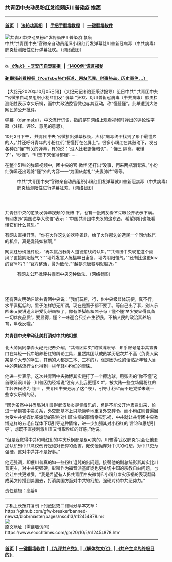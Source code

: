 ### 共青团中央动员粉红发视频庆川普染疫 挨轰
------------------------

#### [首页](https://github.com/gfw-breaker/banned-news3/blob/master/README.md) &nbsp;&nbsp;|&nbsp;&nbsp; [法轮功真相](https://github.com/begood0513/basic/blob/master/README.md)  &nbsp;&nbsp;|&nbsp;&nbsp; [手把手翻墙教程](https://github.com/gfw-breaker/guides/wiki)  &nbsp;&nbsp;|&nbsp;&nbsp; [一键翻墙软件](https://github.com/gfw-breaker/nogfw/blob/master/README.md)  



<div><img alt="共青团中央动员粉红发视频庆川普染疫 挨轰" class="attachment-djy_600_400 size-djy_600_400 wp-post-image" src="https://i.epochtimes.com/assets/uploads/2020/10/0804abb6fa05560c8618928e8692c722-600x400.png"/>
<div class="caption">
 中共“共青团中央”官微亲自动员组织小粉红们发弹幕就川普新冠病毒（中共病毒）肺炎检测阳性进行弹幕狂欢。（网络截图）
</div></div><hr/>

#### 💥 [《伪火》 - 天安门自焚真相 ](http://158.247.195.190:10000/videos/blog/weihuo.html)&nbsp; |&nbsp; [“1400例”谎言揭秘  ](http://158.247.195.190:10000/videos/blog/jiexi1400.html)

#### [ 🎬  翻墙必看视频（YouTube热门频道、网站代理、时事热点、历史事件 ...）](https://github.com/gfw-breaker/links/blob/master/banned.md)

<div><p>
 【大纪元2020年10月05日讯】（大纪元记者骆亚采访报导）近日中共“
 <ok href="https://www.epochtimes.com/gb/tag/%E5%85%B1%E9%9D%92%E5%9B%A2%E4%B8%AD%E5%A4%AE.html">
  共青团中央
 </ok>
 ”官微亲自动员组织小粉红们发“
 <ok href="https://www.epochtimes.com/gb/tag/%E5%BC%B9%E5%B9%95.html">
  弹幕
 </ok>
 ”狂欢，对川普新冠病毒（中共病毒）肺炎检测阳性表示幸灾乐祸，而中共政法委官微也与其互动，称“懂懂懂”。此举遭到大陆网民的公开批评。
</p>
<p>
 <ok href="https://www.epochtimes.com/gb/tag/%E5%BC%B9%E5%B9%95.html">
  弹幕
 </ok>
 （danmaku），中文流行词语，指的是在网络上观看视频时弹出的评论性字幕（注释、评论、意见的意思）。
</p>
<p>
 10月2日下午，
 <ok href="https://www.epochtimes.com/gb/tag/%E5%85%B1%E9%9D%92%E5%9B%A2%E4%B8%AD%E5%A4%AE.html">
  共青团中央
 </ok>
 官微推出弹幕视频，声称“病毒终于找到了那个最懂它的人。”并还呼吁青年的小粉红们“把懂打在公屏上”。很多小粉红在其鼓动下，发出各种跟“懂”有关的弹幕，有的说：“没人比我更懂暗讥”，“
 <ok href="https://www.epochtimes.com/gb/tag/%E6%87%82%E7%8E%8B.html">
  懂王
 </ok>
 隔离，我懂了”，“秒懂”，“川宝不哭懂得都懂”……
</p>
<p>
 在整个51秒的弹幕视频中，团中央的官
 <ok href="https://www.epochtimes.com/gb/tag/%E5%BE%AE%E5%8D%9A.html">
  微博
 </ok>
 还打出“没事，再来两瓶消毒液。”小粉红弹幕还出现除“懂”外的内容——“为国庆献礼”“夫妻肺片”等等。
</p>
<figure class="wp-caption aligncenter" id="attachment_12455049" style="width: 504px">
 <ok href="https://i.epochtimes.com/assets/uploads/2020/10/d363573fa27221e1e010a8f57d6ab9e9.png">
  <img alt="" class="wp-image-12455049" src="https://i.epochtimes.com/assets/uploads/2020/10/d363573fa27221e1e010a8f57d6ab9e9.png"/>
 </ok>
 <br/><figcaption class="wp-caption-text">
  中共“共青团中央”官微亲自动员组织小粉红们发弹幕就川普新冠病毒（中共病毒）肺炎检测阳性进行弹幕狂欢。（网络截图）
 </figcaption><br/>
</figure><br/>
<p>
 共青团中央的这条发弹幕视频的
 <ok href="https://www.epochtimes.com/gb/tag/%E5%BE%AE%E5%8D%9A.html">
  微博
 </ok>
 下，也有一批网友看不过眼公开表示不满。有网友@“美国驻华大使馆”表示：“中国共青团中央发的这东西，希望你们也能看懂它们什么意思。”
</p>
<p>
 有网友直接开骂，“你在大洋这边的欢呼雀跃，给了大洋那边的选民一个同仇敌忾的机会，真是蠢钝如猪啊。”
</p>
<p>
 网友还纷纷批评说，“再次挑战我对人道德底线的认知。”“共青团中央现在这个画风？直接阴阳怪气？”“墙外发言人祝福早日康复，墙内阴阳怪气。”“还有比这更low的官号吗？”“官方整活，最为致命。”“越是荒唐黎明就越近。”
</p>
<figure class="wp-caption aligncenter" id="attachment_12455044" style="width: 452px">
 <ok href="https://i.epochtimes.com/assets/uploads/2020/10/fd3796ed58bffac71ac6acb7339b5069.png">
  <img alt="" class="wp-image-12455044" src="https://i.epochtimes.com/assets/uploads/2020/10/fd3796ed58bffac71ac6acb7339b5069.png"/>
 </ok>
 <br/><figcaption class="wp-caption-text">
  有网友公开批评共青团中央这种做法。（网络截图）
 </figcaption><br/>
</figure><br/>
<p>
 还有网友明确告诉共青团中央说：“我们玩梗，行，你中央级媒体玩梗，真不行。水平真挺低的，里子怎样想无所谓，现在是面子都不要了。等自己出了事，别人乐回来又要讲道义讲受伤讲霸权了，你有落脚点和面子吗？懂不懂‘至少要显得具备一切优良品质’，要显得，懂？一味迎合只会产生骄民，不搞人民的政治素养培育，早晚反噬。”
</p>
<h4>
 共青团中央举动让美打消对中共的幻想
</h4>
<p>
 北大的吴同学向大纪元记者介绍，“共青团中央”的微博账号、知乎账号是中共宣传口在年轻一代中培养粉红的舆论工具，虽然其团队成员学历层次并不高（负责人梁某是个大专的学生，其他的人都是二本、三本的），但是因为说的话贴近年轻人当中的网络流行文化得到一些年轻小粉红的青睐。
</p>
<p>
 他进一步表示，这次共青团中央微博其实是打了一个擦边球，用张杰的“你不懂”这首歌暗讽川普（川普因为经常说“没有人比我更懂X X”，被大陆一些立场偏粉红的年轻网民称为
 <ok href="https://www.epochtimes.com/gb/tag/%E6%87%82%E7%8E%8B.html">
  懂王
 </ok>
 ，共青团中央是玩了这个梗），引导小粉红而不是党媒来说一些幸灾乐祸的话。
</p>
<p>
 “因为虽然中共当局对川普得武汉肺炎是偷着乐的，但是不能公开地表露出来，怕进一步损害中美关系，外交部基本上只能简单地重复外交辞令。而小粉红则普遍因为受中共党媒仇美煽动的影响对川普生病的事情幸灾乐祸，中共就让共青团中央微博这样的五毛自媒体下场引导这种情绪，进一步加强其对小粉红的‘言论和思想引导’，想既不直接刺激川普又博取粉红的好感。”他说。
</p>
<p>
 “但是我觉得中共和粉红们的幸灾乐祸都是很可笑的，川普得‘武汉肺炎’只会让他更加认识到中共政权倒行逆施对世界的危害，促使他抛弃对中共的幻想，对中共更为强硬，这对中共并不是好事。”
</p>
<p>
 他还强调，即便川普真的如一些粉红诅咒的出问题，接替他的副总统彭斯其实比川普更右，对中共更强硬，彭斯作为福音派基督徒也更关切中国的宗教自由问题，也会让中共更难受。“我是希望有人把共青团中央微博和小粉红幸灾乐祸的表现翻译成英文传播到美国去，打消美国方面对中共的幻想，强硬对待中共恶势力。”
</p>
<p>
 责任编辑：高静#
</p>
</div>
<hr/>
手机上长按并复制下列链接或二维码分享本文章：<br/>
https://github.com/gfw-breaker/banned-news3/blob/master/pages/nsc413/n12454878.md <br/>
<a href='https://github.com/gfw-breaker/banned-news3/blob/master/pages/nsc413/n12454878.md'><img src='https://github.com/gfw-breaker/banned-news3/blob/master/pages/nsc413/n12454878.md.png'/></a> <br/>
原文地址（需翻墙访问）：https://www.epochtimes.com/gb/20/10/5/n12454878.htm


------------------------
#### [首页](https://github.com/gfw-breaker/banned-news3/blob/master/README.md) &nbsp;|&nbsp; [一键翻墙软件](https://github.com/gfw-breaker/nogfw/blob/master/README.md) &nbsp;| [《九评共产党》](https://github.com/gfw-breaker/9ping.md/blob/master/README.md#九评之一评共产党是什么) | [《解体党文化》](https://github.com/gfw-breaker/jtdwh.md/blob/master/README.md) | [《共产主义的终极目的》](https://github.com/gfw-breaker/gczydzjmd.md/blob/master/README.md)


<img src='http://gfw-breaker.win/banned-news3/pages/nsc413/n12454878.md' width='0px' height='0px'/>